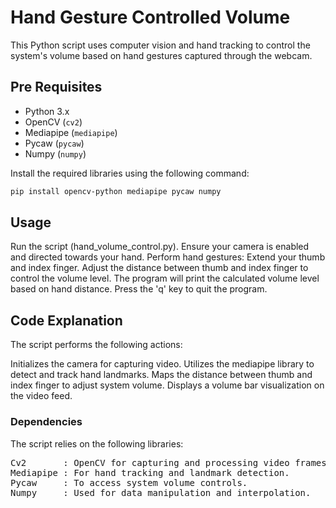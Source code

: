 # Hand Gesture Controlled Volume

This Python script uses computer vision and hand tracking to control the system's volume based on hand gestures captured through the webcam.

## Pre Requisites

- Python 3.x
- OpenCV (`cv2`)
- Mediapipe (`mediapipe`)
- Pycaw (`pycaw`)
- Numpy (`numpy`)

Install the required libraries using the following command:
```bash
pip install opencv-python mediapipe pycaw numpy
```

## Usage

Run the script (hand_volume_control.py).
Ensure your camera is enabled and directed towards your hand.
Perform hand gestures:
Extend your thumb and index finger.
Adjust the distance between thumb and index finger to control the volume level.
The program will print the calculated volume level based on hand distance.
Press the 'q' key to quit the program.

## Code Explanation
The script performs the following actions:

Initializes the camera for capturing video.
Utilizes the mediapipe library to detect and track hand landmarks.
Maps the distance between thumb and index finger to adjust system volume.
Displays a volume bar visualization on the video feed.

### Dependencies
The script relies on the following libraries:
<pre>
Cv2       : OpenCV for capturing and processing video frames.
Mediapipe : For hand tracking and landmark detection.
Pycaw     : To access system volume controls.
Numpy     : Used for data manipulation and interpolation.
</pre>
